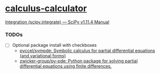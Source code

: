 [calculus-calculator](https://dirkarnez.github.io/calculus-calculator/)
===================================================================================
[Integration (scipy.integrate) — SciPy v1.11.4 Manual](https://docs.scipy.org/doc/scipy/tutorial/integrate.html)

### TODOs
- [ ] Optional package install with checkboxes
  - [pyccel/sympde: Symbolic calculus for partial differential equations (and variational forms)](https://github.com/pyccel/sympde)
  - [zwicker-group/py-pde: Python package for solving partial differential equations using finite differences.](https://github.com/zwicker-group/py-pde)
